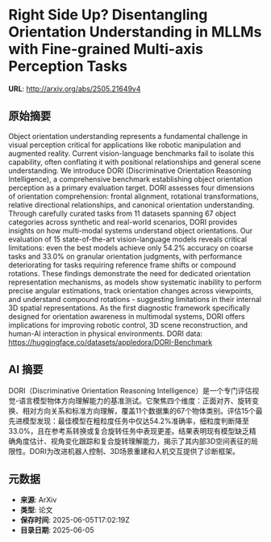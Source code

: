 # Right Side Up? Disentangling Orientation Understanding in MLLMs with Fine-grained Multi-axis Perception Tasks

**URL**: http://arxiv.org/abs/2505.21649v4

## 原始摘要

Object orientation understanding represents a fundamental challenge in visual
perception critical for applications like robotic manipulation and augmented
reality. Current vision-language benchmarks fail to isolate this capability,
often conflating it with positional relationships and general scene
understanding. We introduce DORI (Discriminative Orientation Reasoning
Intelligence), a comprehensive benchmark establishing object orientation
perception as a primary evaluation target. DORI assesses four dimensions of
orientation comprehension: frontal alignment, rotational transformations,
relative directional relationships, and canonical orientation understanding.
Through carefully curated tasks from 11 datasets spanning 67 object categories
across synthetic and real-world scenarios, DORI provides insights on how
multi-modal systems understand object orientations. Our evaluation of 15
state-of-the-art vision-language models reveals critical limitations: even the
best models achieve only 54.2% accuracy on coarse tasks and 33.0% on granular
orientation judgments, with performance deteriorating for tasks requiring
reference frame shifts or compound rotations. These findings demonstrate the
need for dedicated orientation representation mechanisms, as models show
systematic inability to perform precise angular estimations, track orientation
changes across viewpoints, and understand compound rotations - suggesting
limitations in their internal 3D spatial representations. As the first
diagnostic framework specifically designed for orientation awareness in
multimodal systems, DORI offers implications for improving robotic control, 3D
scene reconstruction, and human-AI interaction in physical environments. DORI
data: https://huggingface.co/datasets/appledora/DORI-Benchmark


## AI 摘要

DORI（Discriminative Orientation Reasoning Intelligence）是一个专门评估视觉-语言模型物体方向理解能力的基准测试。它聚焦四个维度：正面对齐、旋转变换、相对方向关系和标准方向理解，覆盖11个数据集的67个物体类别。评估15个最先进模型发现：最佳模型在粗粒度任务中仅达54.2%准确率，细粒度判断降至33.0%，且在参考系转换或复合旋转任务中表现更差。结果表明现有模型缺乏精确角度估计、视角变化跟踪和复合旋转理解能力，揭示了其内部3D空间表征的局限性。DORI为改进机器人控制、3D场景重建和人机交互提供了诊断框架。

## 元数据

- **来源**: ArXiv
- **类型**: 论文
- **保存时间**: 2025-06-05T17:02:19Z
- **目录日期**: 2025-06-05
